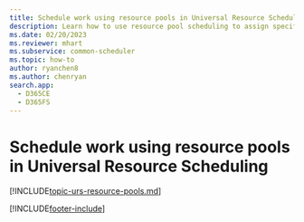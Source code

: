 ```yaml
---
title: Schedule work using resource pools in Universal Resource Scheduling
description: Learn how to use resource pool scheduling to assign specific resources at a later time.
ms.date: 02/20/2023
ms.reviewer: mhart
ms.subservice: common-scheduler
ms.topic: how-to
author: ryanchen8
ms.author: chenryan
search.app: 
  - D365CE
  - D365FS
---
```


# Schedule work using resource pools in Universal Resource Scheduling

[!INCLUDE[topic-urs-resource-pools.md](../shared/urs/resource-pools.md)]

[!INCLUDE[footer-include](../includes/footer-banner.md)]

